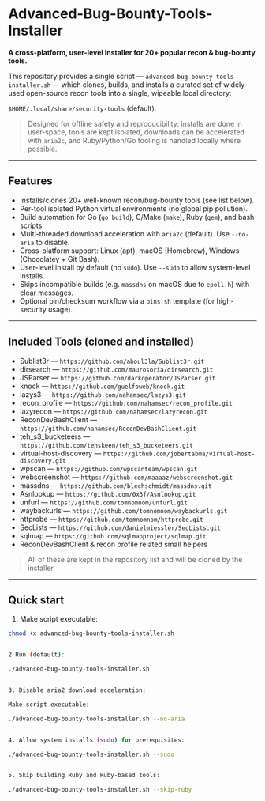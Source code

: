 # Advanced-Bug-Bounty-Tools-Installer

**A cross-platform, user-level installer for 20+ popular recon & bug-bounty tools.**

This repository provides a single script — `advanced-bug-bounty-tools-installer.sh` — which clones, builds, and installs a curated set of widely-used open-source recon tools into a single, wipeable local directory:

`$HOME/.local/share/security-tools` (default).

> Designed for offline safety and reproducibility: installs are done in user-space, tools are kept isolated, downloads can be accelerated with `aria2c`, and Ruby/Python/Go tooling is handled locally where possible.

---

## Features

- Installs/clones 20+ well-known recon/bug-bounty tools (see list below).
- Per-tool isolated Python virtual environments (no global pip pollution).
- Build automation for Go (`go build`), C/Make (`make`), Ruby (`gem`), and bash scripts.
- Multi-threaded download acceleration with `aria2c` (default). Use `--no-aria` to disable.
- Cross-platform support: Linux (apt), macOS (Homebrew), Windows (Chocolatey + Git Bash).
- User-level install by default (no `sudo`). Use `--sudo` to allow system-level installs.
- Skips incompatible builds (e.g. `massdns` on macOS due to `epoll.h`) with clear messages.
- Optional pin/checksum workflow via a `pins.sh` template (for high-security usage).

---

## Included Tools (cloned and installed)

- Sublist3r — `https://github.com/aboul3la/Sublist3r.git`
- dirsearch — `https://github.com/maurosoria/dirsearch.git`
- JSParser — `https://github.com/darkoperator/JSParser.git`
- knock — `https://github.com/guelfoweb/knock.git`
- lazys3 — `https://github.com/nahamsec/lazys3.git`
- recon_profile — `https://github.com/nahamsec/recon_profile.git`
- lazyrecon — `https://github.com/nahamsec/lazyrecon.git`
- ReconDevBashClient — `https://github.com/nahamsec/ReconDevBashClient.git`
- teh_s3_bucketeers — `https://github.com/tehskeen/teh_s3_bucketeers.git`
- virtual-host-discovery — `https://github.com/jobertabma/virtual-host-discovery.git`
- wpscan — `https://github.com/wpscanteam/wpscan.git`
- webscreenshot — `https://github.com/maaaaz/webscreenshot.git`
- massdns — `https://github.com/blechschmidt/massdns.git`
- Asnlookup — `https://github.com/0x3f/Asnlookup.git`
- unfurl — `https://github.com/tomnomnom/unfurl.git`
- waybackurls — `https://github.com/tomnomnom/waybackurls.git`
- httprobe — `https://github.com/tomnomnom/httprobe.git`
- SecLists — `https://github.com/danielmiessler/SecLists.git`
- sqlmap — `https://github.com/sqlmapproject/sqlmap.git`
- ReconDevBashClient & recon profile related small helpers

> All of these are kept in the repository list and will be cloned by the installer.

---

## Quick start

1. Make script executable:
```bash
chmod +x advanced-bug-bounty-tools-installer.sh


2 Run (default):

./advanced-bug-bounty-tools-installer.sh


3. Disable aria2 download acceleration:

Make script executable:

./advanced-bug-bounty-tools-installer.sh --no-aria


4. Allow system installs (sudo) for prerequisites:

./advanced-bug-bounty-tools-installer.sh --sudo


5. Skip building Ruby and Ruby-based tools:

./advanced-bug-bounty-tools-installer.sh --skip-ruby
